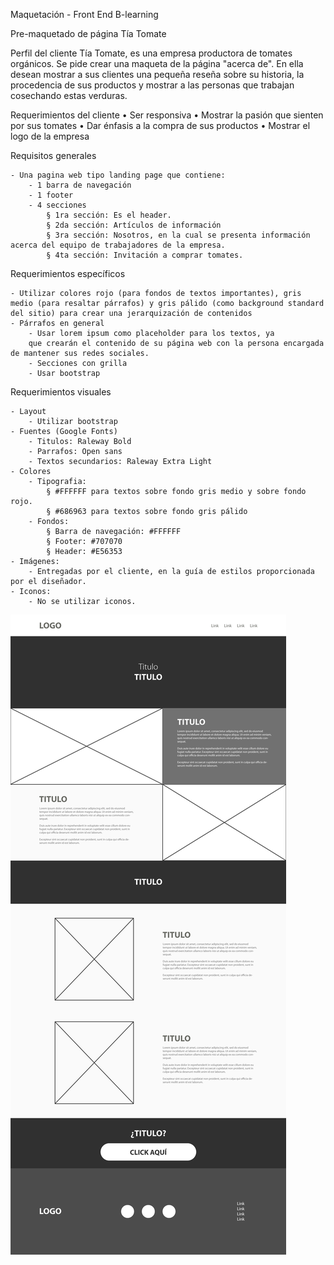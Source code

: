 Maquetación - Front End B-learning

Pre-maquetado de página Tía Tomate

Perfil del cliente
Tía Tomate, es una empresa productora de tomates orgánicos.
Se pide crear una maqueta de la página "acerca de". En ella desean mostrar a sus clientes una pequeña reseña sobre su historia, la procedencia de sus productos y mostrar a las personas que trabajan cosechando estas verduras.

Requerimientos del cliente
	• Ser responsiva
	• Mostrar la pasión que sienten por sus tomates
	• Dar énfasis a la compra de sus productos
	• Mostrar el logo de la empresa

Requisitos generales

	- Una pagina web tipo landing page que contiene:
		- 1 barra de navegación 
		- 1 footer
		- 4 secciones
			§ 1ra sección: Es el header.
			§ 2da sección: Artículos de información
			§ 3ra sección: Nosotros, en la cual se presenta información acerca del equipo de trabajadores de la empresa.
			§ 4ta sección: Invitación a comprar tomates.
	
Requerimientos específicos

	- Utilizar colores rojo (para fondos de textos importantes), gris medio (para resaltar párrafos) y gris pálido (como background standard del sitio) para crear una jerarquización de contenidos
	- Párrafos en general
		- Usar lorem ipsum como placeholder para los textos, ya 
		que crearán el contenido de su página web con la persona encargada de mantener sus redes sociales.
		- Secciones con grilla
		- Usar bootstrap

Requerimientos visuales

	- Layout
		- Utilizar bootstrap
	- Fuentes (Google Fonts)
		- Titulos: Raleway Bold
		- Parrafos: Open sans
		- Textos secundarios: Raleway Extra Light
	- Colores
		- Tipografia: 
			§ #FFFFFF para textos sobre fondo gris medio y sobre fondo rojo.
			§ #686963 para textos sobre fondo gris pálido
		- Fondos:
			§ Barra de navegación: #FFFFFF
			§ Footer: #707070
			§ Header: #E56353
	- Imágenes:
		- Entregadas por el cliente, en la guía de estilos proporcionada por el diseñador.
	- Iconos:
		- No se utilizar iconos.


![Wireframe](assets/img/sketch.jpg?raw=true "Desktop")